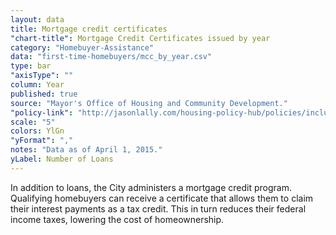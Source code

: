 ```yaml
---
layout: data
title: Mortgage credit certificates
"chart-title": Mortgage Credit Certificates issued by year
category: "Homebuyer-Assistance"
data: "first-time-homebuyers/mcc_by_year.csv"
type: bar
"axisType": ""
column: Year
published: true
source: "Mayor's Office of Housing and Community Development."
"policy-link": "http://jasonlally.com/housing-policy-hub/policies/inclusionary-housing/"
scale: "5"
colors: YlGn
"yFormat": ","
notes: "Data as of April 1, 2015."
yLabel: Number of Loans
---
```


In addition to loans, the City administers a mortgage credit program. Qualifying homebuyers can receive a certificate that allows them to claim their interest payments as a tax credit. This in turn reduces their federal income taxes, lowering the cost of homeownership.
